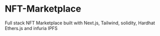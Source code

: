 # NFT-Marketplace
Full stack NFT Marketplace built with Next.js, Tailwind, solidity, Hardhat Ethers.js and infuria IPFS
